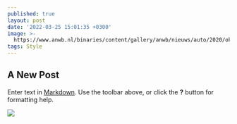 ```yaml
---
published: true
layout: post
date: '2022-03-25 15:01:35 +0300'
image: >-
  https://www.anwb.nl/binaries/content/gallery/anwb/nieuws/auto/2020/oktober/fiat500e-4.jpg
tags: Style
---
```

## A New Post

Enter text in [Markdown](http://daringfireball.net/projects/markdown/). Use the toolbar above, or click the **?** button for formatting help.

![]({{site.baseurl}}/https://www.anwb.nl/binaries/content/gallery/anwb/nieuws/auto/2020/oktober/fiat500e-4.jpg)
